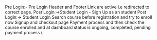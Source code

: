 Pre Login:- Pre Login Header and Footer Link are active i.e redirected to correct page.
Post Login:->Student Login -  Sign Up as an student
Post Login:-> Student Login
Search course before registration and try to enroll now
Signup and checkout page
Payment process and then check the course enrolled and at dashboard status is ongoing, completed, pending payment process (
